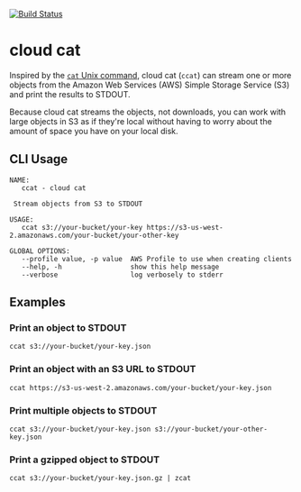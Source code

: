 [![Build Status](https://codebuild.us-west-2.amazonaws.com/badges?uuid=eyJlbmNyeXB0ZWREYXRhIjoiQ09OKzJybUl1b21jMnBFbDczVGtYQmlmalFkczl6MlphTmNlM1BFQS85OGRFMDdXOWNYT2hibGtyUjhOQXBBVnZJN3ZUdXo5RjdtdFVRdlY2UnRHMEZ3PSIsIml2UGFyYW1ldGVyU3BlYyI6ImRTd25EZ0lOWnNBQVVMVEciLCJtYXRlcmlhbFNldFNlcmlhbCI6MX0%3D&branch=master)](https://codebuild.us-west-2.amazonaws.com/badges?uuid=eyJlbmNyeXB0ZWREYXRhIjoiQ09OKzJybUl1b21jMnBFbDczVGtYQmlmalFkczl6MlphTmNlM1BFQS85OGRFMDdXOWNYT2hibGtyUjhOQXBBVnZJN3ZUdXo5RjdtdFVRdlY2UnRHMEZ3PSIsIml2UGFyYW1ldGVyU3BlYyI6ImRTd25EZ0lOWnNBQVVMVEciLCJtYXRlcmlhbFNldFNlcmlhbCI6MX0%3D&branch=master)

# cloud cat
Inspired by the [`cat` Unix command](https://en.wikipedia.org/wiki/Cat_(Unix)), cloud cat (`ccat`) can stream one or more objects from the Amazon Web Services (AWS) Simple Storage Service (S3) and print the results to STDOUT.

Because cloud cat streams the objects, not downloads, you can work with large objects in S3 as if they're local without having to worry about the amount of space you have on your local disk.

## CLI Usage
```
NAME:
   ccat - cloud cat

 Stream objects from S3 to STDOUT

USAGE:
   ccat s3://your-bucket/your-key https://s3-us-west-2.amazonaws.com/your-bucket/your-other-key

GLOBAL OPTIONS:
   --profile value, -p value  AWS Profile to use when creating clients
   --help, -h                 show this help message
   --verbose                  log verbosely to stderr
```
## Examples
### Print an object to STDOUT
```
ccat s3://your-bucket/your-key.json
```

### Print an object with an S3 URL to STDOUT
```
ccat https://s3-us-west-2.amazonaws.com/your-bucket/your-key.json
```

### Print multiple objects to STDOUT
```
ccat s3://your-bucket/your-key.json s3://your-bucket/your-other-key.json
```

### Print a gzipped object to STDOUT
```
ccat s3://your-bucket/your-key.json.gz | zcat
```
